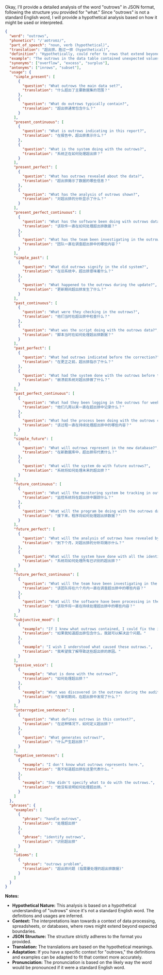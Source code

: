 Okay, I'll provide a detailed analysis of the word "outrows" in JSON format, following the structure you provided for "what." Since "outrows" is not a standard English word, I will provide a hypothetical analysis based on how it might be used or interpreted.

```json
{
  "word": "outrows",
  "phonetics": "/ˈaʊtroʊz/",
  "part_of_speech": "noun, verb (hypothetical)",
  "translation": "超出排，胜过一排 (hypothetical)",
  "definition": "Hypothetically, could refer to rows that extend beyond a certain boundary or to surpassing other rows in some context. Often found in excel related context.",
  "example": "The outrows in the data table contained unexpected values.",
  "synonyms": ["overflow", "excess", "surplus"],
  "antonyms": ["inrows", "subset"],
  "usage": {
    "simple_present": [
      {
        "question": "What outrows the main data set?",
        "translation": "什么超出了主要数据集的范围？"
      },
      {
        "question": "What do outrows typically contain?",
        "translation": "超出排通常包含什么？"
      }
    ],
    "present_continuous": [
      {
        "question": "What is outrows indicating in this report?",
        "translation": "在报告中，超出排表示什么？"
      },
      {
        "question": "What is the system doing with the outrows?",
        "translation": "系统正在如何处理超出排？"
      }
    ],
    "present_perfect": [
      {
        "question": "What has outrows revealed about the data?",
        "translation": "超出排揭示了数据的哪些信息？"
      },
      {
        "question": "What has the analysis of outrows shown?",
        "translation": "对超出排的分析显示了什么？"
      }
    ],
    "present_perfect_continuous": [
      {
        "question": "What has the software been doing with outrows data?",
        "translation": "该软件一直在如何处理超出排数据？"
      },
      {
        "question": "What has the team been investigating in the outrows?",
        "translation": "团队一直在调查超出排中的哪些内容？"
      }
    ],
    "simple_past": [
      {
        "question": "What did outrows signify in the old system?",
        "translation": "在旧系统中，超出排意味着什么？"
      },
      {
        "question": "What happened to the outrows during the update?",
        "translation": "更新期间超出排发生了什么？"
      }
    ],
    "past_continuous": [
      {
        "question": "What were they checking in the outrows?",
        "translation": "他们当时在超出排中检查什么？"
      },
      {
        "question": "What was the script doing with the outrows data?",
        "translation": "脚本当时在如何处理超出排数据？"
      }
    ],
    "past_perfect": [
      {
        "question": "What had outrows indicated before the correction?",
        "translation": "在更正之前，超出排指示了什么？"
      },
      {
        "question": "What had the system done with the outrows before the crash?",
        "translation": "崩溃前系统对超出排做了什么？"
      }
    ],
    "past_perfect_continuous": [
      {
        "question": "What had they been logging in the outrows for weeks?",
        "translation": "他们几周以来一直在超出排中记录什么？"
      },
      {
        "question": "What had the process been doing with the outrows continuously?",
        "translation": "该过程一直在持续处理超出排中的哪些内容？"
      }
    ],
    "simple_future": [
      {
        "question": "What will outrows represent in the new database?",
        "translation": "在新数据库中，超出排将代表什么？"
      },
      {
        "question": "What will the system do with future outrows?",
        "translation": "系统将如何处理未来的超出排？"
      }
    ],
    "future_continuous": [
      {
        "question": "What will the monitoring system be tracking in outrows?",
        "translation": "监控系统将在超出排中跟踪什么？"
      },
      {
        "question": "What will the program be doing with the outrows data next?",
        "translation": "接下来，程序将如何处理超出排数据？"
      }
    ],
    "future_perfect": [
      {
        "question": "What will the analysis of outrows have revealed by next month?",
        "translation": "到下个月，对超出排的分析将揭示什么？"
      },
      {
        "question": "What will the system have done with all the identified outrows?",
        "translation": "系统将如何处理所有已识别的超出排？"
      }
    ],
    "future_perfect_continuous": [
      {
        "question": "What will the team have been investigating in the outrows for six months?",
        "translation": "该团队将在六个月内一直在调查超出排中的哪些内容？"
      },
      {
        "question": "What will the software have been processing in the outrows continuously?",
        "translation": "该软件将一直在持续处理超出排中的哪些内容？"
      }
    ],
    "subjunctive_mood": [
      {
        "example": "If I knew what outrows contained, I could fix the issue.",
        "translation": "如果我知道超出排包含什么，我就可以解决这个问题。"
      },
      {
        "example": "I wish I understood what caused these outrows.",
        "translation": "我希望我了解导致这些超出排的原因。"
      }
    ],
    "passive_voice": [
      {
        "example": "What is done with the outrows?",
        "translation": "如何处理超出排？"
      },
      {
        "example": "What was discovered in the outrows during the audit?",
        "translation": "在审核期间，在超出排中发现了什么？"
      }
    ],
    "interrogative_sentences": [
      {
        "question": "What defines outrows in this context?",
        "translation": "在这种情况下，如何定义超出排？"
      },
      {
        "question": "What generates outrows?",
        "translation": "什么产生超出排？"
      }
    ],
    "negative_sentences": [
      {
        "example": "I don't know what outrows represents here.",
        "translation": "我不知道超出排在这里代表什么。"
      },
      {
        "example": "She didn't specify what to do with the outrows.",
        "translation": "她没有说明如何处理超出排。"
      }
    ]
  },
  "phrases": {
    "examples": [
      {
        "phrase": "handle outrows",
        "translation": "处理超出排"
      },
      {
        "phrase": "identify outrows",
        "translation": "识别超出排"
      }
    ],
    "idioms": [
      {
        "phrase": "outrows problem",
        "translation": "超出排问题 (指需要处理的超出排数据)"
      }
    ]
  }
}
```

**Notes:**

*   **Hypothetical Nature:** This analysis is based on a hypothetical understanding of "outrows" since it's not a standard English word. The definitions and usages are inferred.
*   **Context:** The interpretations lean towards a context of data processing, spreadsheets, or databases, where rows might extend beyond expected boundaries.
*   **JSON Structure:** The structure strictly adheres to the format you provided.
*   **Translation:** The translations are based on the hypothetical meanings.
*   **Adaptation:** If you have a specific context for "outrows," the definitions and examples can be adapted to fit that context more accurately.
*   **Pronunciation:** The pronunciation is based on the likely way the word would be pronounced if it were a standard English word.

 